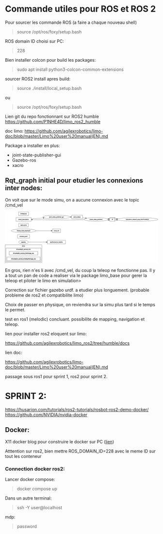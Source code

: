 # Commande utiles pour ROS et ROS 2

Pour sourcer les commande ROS (a faire a chaque nouveau shell)
> source /opt/ros/foxy/setup.bash

ROS domain ID choisi sur PC:
>228

Bien installer colcon pour build les packages:
>sudo apt install python3-colcon-common-extensions

sourcer ROS2 install apres build:
>source ./install/local_setup.bash

ou

>source /opt/ros/foxy/setup.bash


Lien git du repo fonctionnant sur ROS2 humble
https://github.com/P1NHE4D/limo_ros2_humble

doc limo:
https://github.com/agilexrobotics/limo-doc/blob/master/Limo%20user%20manual(EN).md

Package a installer en plus:
- joint-state-publisher-gui
- Gazebo-ros
- xacro

## Rqt_graph initial pour etudier les connexions inter nodes:

On voit que sur le mode simu, on a aucune connexion avec le topic /cmd_vel

![rqt graph topics](../image/rosgraph-initial_with_topics.png)

En gros, rien n'es li avec /cmd_vel, du coup la teleop ne fonctionne pas. Il y a tout un pan de code a realiser via le package limo_base pour gerer la teleop et piloter le limo en simulation>


Correction sur fichier gazebo urdf. a etudier plus longuement. (probable probleme de ros2 et compatibilite limo)

Choix de passer en physique, on reviendra sur la simu plus tard si le temps le permet.

test en ros1 (melodic) concluant. possibilite de mapping, navigation et teleop.

lien pour installer ros2 eloquent sur limo:

https://github.com/agilexrobotics/limo_ros2/tree/humble/docs

lien doc:

https://github.com/agilexrobotics/limo-doc/blob/master/Limo%20user%20manual(EN).md

passage sous ros1 pour sprint 1, ros2 pour sprint 2.



# SPRINT 2:

https://husarion.com/tutorials/ros2-tutorials/rosbot-ros2-demo-docker/
https://github.com/NVIDIA/nvidia-docker

## Docker:
X11 docker blog pour construire le docker sur PC ([lien](https://jaydenm.com/blog/docker-x11-desktop/))

Atttention sur ros2, bien mettre ROS_DOMAIN_ID=228 avec le meme ID sur tout les conteneur


### Connection docker ros2:

Lancer docker compose:
>docker compose up

Dans un autre terminal:
>ssh -Y user@localhost

mdp:
>password
